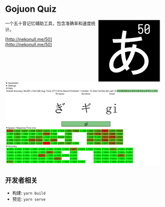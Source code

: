 # Gojuon Quiz

<img align="right" width="200" height="200" src="src/assets/logo.png">

一个五十音记忆辅助工具，包含准确率和速度统计。

[http://nekonull.me/50](http://nekonull.me/50)

![screenshot](screenshot.png)

## 开发者相关
- 构建: `yarn build`
- 预览: `yarn serve`
